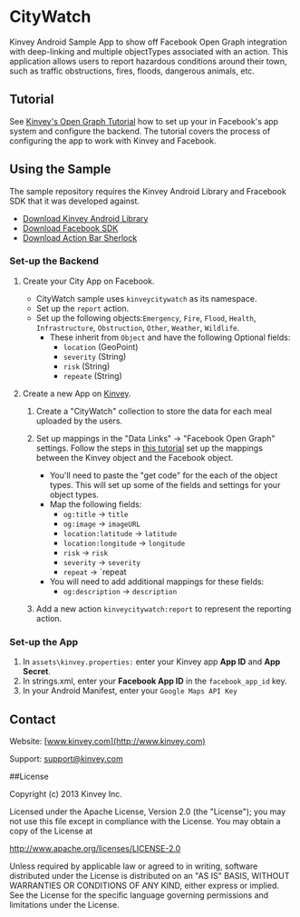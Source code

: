 CityWatch
=============
Kinvey Android Sample App to show off Facebook Open Graph integration with deep-linking and multiple objectTypes associated with an action. This application allows users to report hazardous conditions around their town, such as traffic obstructions, fires, floods, dangerous animals, etc.

## Tutorial 
See [Kinvey's Open Graph Tutorial](http://devcenter.kinvey.com/android/tutorials/facebook-opengraph-tutorial) how to set up your in Facebook's app system and configure the backend. The tutorial covers the process of configuring the app to work with Kinvey and Facebook. 

## Using the Sample
The sample repository requires the Kinvey Android Library and Fracebook SDK that it was developed against.

* [Download Kinvey Android Library](http://devcenter.kinvey.com/android/downloads)
* [Download Facebook SDK](http://developers.facebook.com/android/downloads/)
* [Download Action Bar Sherlock](http://actionbarsherlock.com/)

### Set-up the Backend
1. Create your City App on Facebook.
    * CityWatch sample uses `kinveycitywatch` as its namespace. 
    * Set up the `report` action.
    * Set up the following objects:`Emergency`, `Fire`, `Flood`, `Health`, `Infrastructure`, `Obstruction`, `Other`, `Weather`, `Wildlife`.
    	* These inherit from `Object` and have the following Optional fields:
    	     * `location` (GeoPoint)
    	     * `severity` (String)
    	     * `risk` (String)
    	     * `repeate` (String)
    	     
2. Create a new App on [Kinvey](https://console.kinvey.com/).
    1. Create a "CityWatch" collection to store the data for each meal uploaded by the users.
    2. Set up mappings in the "Data Links" -> "Facebook Open Graph" settings. Follow the steps in [this tutorial](http://devcenter.kinvey.com/android/tutorials/facebook-opengraph-tutorial) set up the mappings between the Kinvey object and the Facebook object.
         * You'll need to paste the "get code" for the each of the object types. This will set up some of the fields and settings for your object types.
         * Map the following fields:
         	* `og:title` -> `title`
         	* `og:image` -> `imageURL`
         	* `location:latitude` -> `latitude`
         	* `location:longitude` -> `longitude`
         	* `risk` -> `risk`
         	* `severity` -> `severity`
         	* `repeat` -> `repeat
         * You will need to add additional mappings for these fields:
            * `og:description` -> `description`

    3. Add a new action `kinveycitywatch:report` to represent the reporting action.

### Set-up the App
1. In `assets\kinvey.properties:` enter your Kinvey app __App ID__ and __App Secret__.
2. In strings.xml, enter your __Facebook App ID__ in the `facebook_app_id` key.  
3. In your Android Manifest, enter your `Google Maps API Key`


## Contact
Website: [www.kinvey.com](http://www.kinvey.com)

Support: [support@kinvey.com](http://docs.kinvey.com/mailto:support@kinvey.com)


##License


Copyright (c) 2013 Kinvey Inc.

Licensed under the Apache License, Version 2.0 (the "License"); you may not use this file except
in compliance with the License. You may obtain a copy of the License at

 http://www.apache.org/licenses/LICENSE-2.0

Unless required by applicable law or agreed to in writing, software distributed under the License
is distributed on an "AS IS" BASIS, WITHOUT WARRANTIES OR CONDITIONS OF ANY KIND, either express
or implied. See the License for the specific language governing permissions and limitations under
the License.